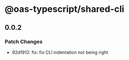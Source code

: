 # @oas-typescript/shared-cli

## 0.0.2

### Patch Changes

- 92d1912: fix: fix CLI indentation not being right

